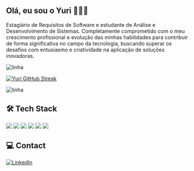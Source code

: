 
## Olá, eu sou o Yuri 🙋🏼‍♂️

Estagiário de Requisitos de Software e estudante de Análise e Desenvolvimento de Sistemas. Completamente comprometido com o meu crescimento profissional e evolução das minhas habilidades para contribuir de forma significativa no campo da tecnologia, buscando superar os desafios com entusiasmo e criatividade na aplicação de soluções inovadoras.

![linha](https://user-images.githubusercontent.com/73097560/115834477-dbab4500-a447-11eb-908a-139a6edaec5c.gif)

[![Yuri GitHub Streak](https://streak-stats.demolab.com?user=yurialvs&theme=transparent&locale=pt_BR&card_width=500)](https://git.io/streak-stats)

![linha](https://user-images.githubusercontent.com/73097560/115834477-dbab4500-a447-11eb-908a-139a6edaec5c.gif)


## 🛠️ Tech Stack

[<img src="https://img.shields.io/badge/HTML5-E34F26?style=for-the-badge&logo=html5&logoColor=white"/>](https://github.com/yurialvs/html-css) [<img src="https://img.shields.io/badge/CSS3-1572B6?style=for-the-badge&logo=css3&logoColor=white"/>](https://github.com/yurialvs/html-css) [<img src="https://img.shields.io/badge/JavaScript-F7DF1E?style=for-the-badge&logo=javascript&logoColor=black"/>](https://github.com/yurialvs/javascript) [<img src="https://img.shields.io/badge/Python-14354C?style=for-the-badge&logo=python&logoColor=white"/>](https://github.com/yurialvs/python) <img src="https://img.shields.io/badge/GitHub-100000?style=for-the-badge&logo=github&logoColor=white"/>  <img src="https://img.shields.io/badge/Visual_Studio_Code-0078D4?style=for-the-badge&logo=visual%20studio%20code&logoColor=white"/>

## 💻 Contact

[![LinkedIn](https://img.shields.io/badge/LinkedIn-0077B5?style=for-the-badge&logo=linkedin&logoColor=white)](https://www.linkedin.com/in/yurialvs/)
